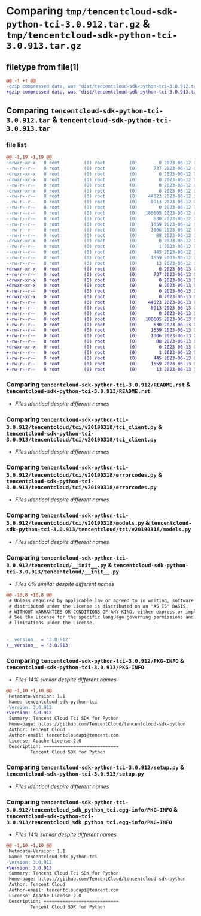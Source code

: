 # Comparing `tmp/tencentcloud-sdk-python-tci-3.0.912.tar.gz` & `tmp/tencentcloud-sdk-python-tci-3.0.913.tar.gz`

## filetype from file(1)

```diff
@@ -1 +1 @@
-gzip compressed data, was "dist/tencentcloud-sdk-python-tci-3.0.912.tar", last modified: Mon Jun 12 03:12:53 2023, max compression
+gzip compressed data, was "dist/tencentcloud-sdk-python-tci-3.0.913.tar", last modified: Tue Jun 13 02:25:57 2023, max compression
```

## Comparing `tencentcloud-sdk-python-tci-3.0.912.tar` & `tencentcloud-sdk-python-tci-3.0.913.tar`

### file list

```diff
@@ -1,19 +1,19 @@
-drwxr-xr-x   0 root         (0) root         (0)        0 2023-06-12 03:12:53.000000 tencentcloud-sdk-python-tci-3.0.912/
--rw-r--r--   0 root         (0) root         (0)      737 2023-06-12 03:12:53.000000 tencentcloud-sdk-python-tci-3.0.912/README.rst
-drwxr-xr-x   0 root         (0) root         (0)        0 2023-06-12 03:12:53.000000 tencentcloud-sdk-python-tci-3.0.912/tencentcloud/
-drwxr-xr-x   0 root         (0) root         (0)        0 2023-06-12 03:12:53.000000 tencentcloud-sdk-python-tci-3.0.912/tencentcloud/tci/
--rw-r--r--   0 root         (0) root         (0)        0 2023-06-12 03:12:53.000000 tencentcloud-sdk-python-tci-3.0.912/tencentcloud/tci/__init__.py
-drwxr-xr-x   0 root         (0) root         (0)        0 2023-06-12 03:12:53.000000 tencentcloud-sdk-python-tci-3.0.912/tencentcloud/tci/v20190318/
--rw-r--r--   0 root         (0) root         (0)    44023 2023-06-12 03:12:53.000000 tencentcloud-sdk-python-tci-3.0.912/tencentcloud/tci/v20190318/tci_client.py
--rw-r--r--   0 root         (0) root         (0)     8913 2023-06-12 03:12:53.000000 tencentcloud-sdk-python-tci-3.0.912/tencentcloud/tci/v20190318/errorcodes.py
--rw-r--r--   0 root         (0) root         (0)        0 2023-06-12 03:12:53.000000 tencentcloud-sdk-python-tci-3.0.912/tencentcloud/tci/v20190318/__init__.py
--rw-r--r--   0 root         (0) root         (0)   180605 2023-06-12 03:12:53.000000 tencentcloud-sdk-python-tci-3.0.912/tencentcloud/tci/v20190318/models.py
--rw-r--r--   0 root         (0) root         (0)      630 2023-06-12 03:12:53.000000 tencentcloud-sdk-python-tci-3.0.912/tencentcloud/__init__.py
--rw-r--r--   0 root         (0) root         (0)     1659 2023-06-12 03:12:53.000000 tencentcloud-sdk-python-tci-3.0.912/PKG-INFO
--rw-r--r--   0 root         (0) root         (0)     1006 2023-06-12 03:12:53.000000 tencentcloud-sdk-python-tci-3.0.912/setup.py
--rw-r--r--   0 root         (0) root         (0)       88 2023-06-12 03:12:53.000000 tencentcloud-sdk-python-tci-3.0.912/setup.cfg
-drwxr-xr-x   0 root         (0) root         (0)        0 2023-06-12 03:12:53.000000 tencentcloud-sdk-python-tci-3.0.912/tencentcloud_sdk_python_tci.egg-info/
--rw-r--r--   0 root         (0) root         (0)        1 2023-06-12 03:12:53.000000 tencentcloud-sdk-python-tci-3.0.912/tencentcloud_sdk_python_tci.egg-info/dependency_links.txt
--rw-r--r--   0 root         (0) root         (0)      445 2023-06-12 03:12:53.000000 tencentcloud-sdk-python-tci-3.0.912/tencentcloud_sdk_python_tci.egg-info/SOURCES.txt
--rw-r--r--   0 root         (0) root         (0)     1659 2023-06-12 03:12:53.000000 tencentcloud-sdk-python-tci-3.0.912/tencentcloud_sdk_python_tci.egg-info/PKG-INFO
--rw-r--r--   0 root         (0) root         (0)       13 2023-06-12 03:12:53.000000 tencentcloud-sdk-python-tci-3.0.912/tencentcloud_sdk_python_tci.egg-info/top_level.txt
+drwxr-xr-x   0 root         (0) root         (0)        0 2023-06-13 02:25:57.000000 tencentcloud-sdk-python-tci-3.0.913/
+-rw-r--r--   0 root         (0) root         (0)      737 2023-06-13 02:25:57.000000 tencentcloud-sdk-python-tci-3.0.913/README.rst
+drwxr-xr-x   0 root         (0) root         (0)        0 2023-06-13 02:25:57.000000 tencentcloud-sdk-python-tci-3.0.913/tencentcloud/
+drwxr-xr-x   0 root         (0) root         (0)        0 2023-06-13 02:25:57.000000 tencentcloud-sdk-python-tci-3.0.913/tencentcloud/tci/
+-rw-r--r--   0 root         (0) root         (0)        0 2023-06-13 02:25:57.000000 tencentcloud-sdk-python-tci-3.0.913/tencentcloud/tci/__init__.py
+drwxr-xr-x   0 root         (0) root         (0)        0 2023-06-13 02:25:57.000000 tencentcloud-sdk-python-tci-3.0.913/tencentcloud/tci/v20190318/
+-rw-r--r--   0 root         (0) root         (0)    44023 2023-06-13 02:25:57.000000 tencentcloud-sdk-python-tci-3.0.913/tencentcloud/tci/v20190318/tci_client.py
+-rw-r--r--   0 root         (0) root         (0)     8913 2023-06-13 02:25:57.000000 tencentcloud-sdk-python-tci-3.0.913/tencentcloud/tci/v20190318/errorcodes.py
+-rw-r--r--   0 root         (0) root         (0)        0 2023-06-13 02:25:57.000000 tencentcloud-sdk-python-tci-3.0.913/tencentcloud/tci/v20190318/__init__.py
+-rw-r--r--   0 root         (0) root         (0)   180605 2023-06-13 02:25:57.000000 tencentcloud-sdk-python-tci-3.0.913/tencentcloud/tci/v20190318/models.py
+-rw-r--r--   0 root         (0) root         (0)      630 2023-06-13 02:25:57.000000 tencentcloud-sdk-python-tci-3.0.913/tencentcloud/__init__.py
+-rw-r--r--   0 root         (0) root         (0)     1659 2023-06-13 02:25:57.000000 tencentcloud-sdk-python-tci-3.0.913/PKG-INFO
+-rw-r--r--   0 root         (0) root         (0)     1006 2023-06-13 02:25:57.000000 tencentcloud-sdk-python-tci-3.0.913/setup.py
+-rw-r--r--   0 root         (0) root         (0)       88 2023-06-13 02:25:57.000000 tencentcloud-sdk-python-tci-3.0.913/setup.cfg
+drwxr-xr-x   0 root         (0) root         (0)        0 2023-06-13 02:25:57.000000 tencentcloud-sdk-python-tci-3.0.913/tencentcloud_sdk_python_tci.egg-info/
+-rw-r--r--   0 root         (0) root         (0)        1 2023-06-13 02:25:57.000000 tencentcloud-sdk-python-tci-3.0.913/tencentcloud_sdk_python_tci.egg-info/dependency_links.txt
+-rw-r--r--   0 root         (0) root         (0)      445 2023-06-13 02:25:57.000000 tencentcloud-sdk-python-tci-3.0.913/tencentcloud_sdk_python_tci.egg-info/SOURCES.txt
+-rw-r--r--   0 root         (0) root         (0)     1659 2023-06-13 02:25:57.000000 tencentcloud-sdk-python-tci-3.0.913/tencentcloud_sdk_python_tci.egg-info/PKG-INFO
+-rw-r--r--   0 root         (0) root         (0)       13 2023-06-13 02:25:57.000000 tencentcloud-sdk-python-tci-3.0.913/tencentcloud_sdk_python_tci.egg-info/top_level.txt
```

### Comparing `tencentcloud-sdk-python-tci-3.0.912/README.rst` & `tencentcloud-sdk-python-tci-3.0.913/README.rst`

 * *Files identical despite different names*

### Comparing `tencentcloud-sdk-python-tci-3.0.912/tencentcloud/tci/v20190318/tci_client.py` & `tencentcloud-sdk-python-tci-3.0.913/tencentcloud/tci/v20190318/tci_client.py`

 * *Files identical despite different names*

### Comparing `tencentcloud-sdk-python-tci-3.0.912/tencentcloud/tci/v20190318/errorcodes.py` & `tencentcloud-sdk-python-tci-3.0.913/tencentcloud/tci/v20190318/errorcodes.py`

 * *Files identical despite different names*

### Comparing `tencentcloud-sdk-python-tci-3.0.912/tencentcloud/tci/v20190318/models.py` & `tencentcloud-sdk-python-tci-3.0.913/tencentcloud/tci/v20190318/models.py`

 * *Files identical despite different names*

### Comparing `tencentcloud-sdk-python-tci-3.0.912/tencentcloud/__init__.py` & `tencentcloud-sdk-python-tci-3.0.913/tencentcloud/__init__.py`

 * *Files 0% similar despite different names*

```diff
@@ -10,8 +10,8 @@
 # Unless required by applicable law or agreed to in writing, software
 # distributed under the License is distributed on an "AS IS" BASIS,
 # WITHOUT WARRANTIES OR CONDITIONS OF ANY KIND, either express or implied.
 # See the License for the specific language governing permissions and
 # limitations under the License.
 
 
-__version__ = '3.0.912'
+__version__ = '3.0.913'
```

### Comparing `tencentcloud-sdk-python-tci-3.0.912/PKG-INFO` & `tencentcloud-sdk-python-tci-3.0.913/PKG-INFO`

 * *Files 14% similar despite different names*

```diff
@@ -1,10 +1,10 @@
 Metadata-Version: 1.1
 Name: tencentcloud-sdk-python-tci
-Version: 3.0.912
+Version: 3.0.913
 Summary: Tencent Cloud Tci SDK for Python
 Home-page: https://github.com/TencentCloud/tencentcloud-sdk-python
 Author: Tencent Cloud
 Author-email: tencentcloudapi@tencent.com
 License: Apache License 2.0
 Description: ============================
         Tencent Cloud SDK for Python
```

### Comparing `tencentcloud-sdk-python-tci-3.0.912/setup.py` & `tencentcloud-sdk-python-tci-3.0.913/setup.py`

 * *Files identical despite different names*

### Comparing `tencentcloud-sdk-python-tci-3.0.912/tencentcloud_sdk_python_tci.egg-info/PKG-INFO` & `tencentcloud-sdk-python-tci-3.0.913/tencentcloud_sdk_python_tci.egg-info/PKG-INFO`

 * *Files 14% similar despite different names*

```diff
@@ -1,10 +1,10 @@
 Metadata-Version: 1.1
 Name: tencentcloud-sdk-python-tci
-Version: 3.0.912
+Version: 3.0.913
 Summary: Tencent Cloud Tci SDK for Python
 Home-page: https://github.com/TencentCloud/tencentcloud-sdk-python
 Author: Tencent Cloud
 Author-email: tencentcloudapi@tencent.com
 License: Apache License 2.0
 Description: ============================
         Tencent Cloud SDK for Python
```

